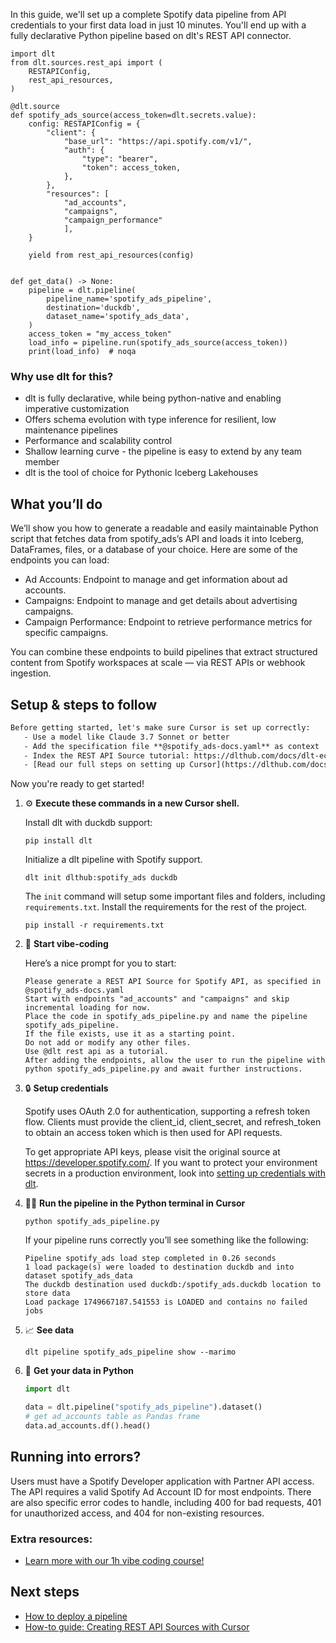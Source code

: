 In this guide, we'll set up a complete Spotify data pipeline from API credentials to your first data load in just 10 minutes. You'll end up with a fully declarative Python pipeline based on dlt's REST API connector.

```python-outcome
import dlt
from dlt.sources.rest_api import (
    RESTAPIConfig,
    rest_api_resources,
)

@dlt.source
def spotify_ads_source(access_token=dlt.secrets.value):
    config: RESTAPIConfig = {
        "client": {
            "base_url": "https://api.spotify.com/v1/",
            "auth": {
                "type": "bearer",
                "token": access_token,
            },
        },
        "resources": [
            "ad_accounts",
            "campaigns",
            "campaign_performance"
            ],
    }

    yield from rest_api_resources(config)


def get_data() -> None:
    pipeline = dlt.pipeline(
        pipeline_name='spotify_ads_pipeline',
        destination='duckdb',
        dataset_name='spotify_ads_data', 
    )
    access_token = "my_access_token"
    load_info = pipeline.run(spotify_ads_source(access_token))
    print(load_info)  # noqa
```

### Why use dlt for this?

- dlt is fully declarative, while being python-native and enabling imperative customization
- Offers schema evolution with type inference for resilient, low maintenance pipelines
- Performance and scalability control
- Shallow learning curve - the pipeline is easy to extend by any team member
- dlt is the tool of choice for Pythonic Iceberg Lakehouses

## What you’ll do

We’ll show you how to generate a readable and easily maintainable Python script that fetches data from spotify_ads’s API and loads it into Iceberg, DataFrames, files, or a database of your choice. Here are some of the endpoints you can load:

- Ad Accounts: Endpoint to manage and get information about ad accounts.
- Campaigns: Endpoint to manage and get details about advertising campaigns.
- Campaign Performance: Endpoint to retrieve performance metrics for specific campaigns.

You can combine these endpoints to build pipelines that extract structured content from Spotify workspaces at scale — via REST APIs or webhook ingestion.

## Setup & steps to follow

```default
Before getting started, let's make sure Cursor is set up correctly:
   - Use a model like Claude 3.7 Sonnet or better
   - Add the specification file **@spotify_ads-docs.yaml** as context
   - Index the REST API Source tutorial: https://dlthub.com/docs/dlt-ecosystem/verified-sources/rest_api/ and add it to context as **@dlt rest api**
   - [Read our full steps on setting up Cursor](https://dlthub.com/docs/dlt-ecosystem/llm-tooling/cursor-restapi#23-configuring-cursor-with-documentation)
```

Now you're ready to get started! 

1. ⚙️ **Execute these commands in a new Cursor shell.**
    
    Install dlt with duckdb support:
    ```shell
    pip install dlt
    ```

    Initialize a dlt pipeline with Spotify support.
    ```shell
    dlt init dlthub:spotify_ads duckdb
    ```

    The `init` command will setup some important files and folders, including `requirements.txt`. Install the requirements for the rest of the project.
    ```shell
    pip install -r requirements.txt
    ```
    
2. 🤠 **Start vibe-coding**
    
    Here’s a nice prompt for you to start: 
    
    ```prompt
    Please generate a REST API Source for Spotify API, as specified in @spotify_ads-docs.yaml 
    Start with endpoints "ad_accounts" and "campaigns" and skip incremental loading for now. 
    Place the code in spotify_ads_pipeline.py and name the pipeline spotify_ads_pipeline. 
    If the file exists, use it as a starting point. 
    Do not add or modify any other files. 
    Use @dlt rest api as a tutorial. 
    After adding the endpoints, allow the user to run the pipeline with python spotify_ads_pipeline.py and await further instructions.
    ```

    
3. 🔒 **Setup credentials** 
    
    Spotify uses OAuth 2.0 for authentication, supporting a refresh token flow. Clients must provide the client_id, client_secret, and refresh_token to obtain an access token which is then used for API requests.
    
    To get appropriate API keys, please visit the original source at https://developer.spotify.com/.
    If you want to protect your environment secrets in a production environment, look into [setting up credentials with dlt](https://dlthub.com/docs/walkthroughs/add_credentials).
    
4. 🏃‍♀️ **Run the pipeline in the Python terminal in Cursor**
    
    ```shell
    python spotify_ads_pipeline.py
    ```
    
    If your pipeline runs correctly you’ll see something like the following:
    
    ```shell
    Pipeline spotify_ads load step completed in 0.26 seconds
    1 load package(s) were loaded to destination duckdb and into dataset spotify_ads_data
    The duckdb destination used duckdb:/spotify_ads.duckdb location to store data
    Load package 1749667187.541553 is LOADED and contains no failed jobs
    ```
    
5. 📈 **See data**
    
    ```shell
    dlt pipeline spotify_ads_pipeline show --marimo
    ```
    
6. 🐍 **Get your data in Python**
    
    ```python
    import dlt

   data = dlt.pipeline("spotify_ads_pipeline").dataset()
   # get ad_accounts table as Pandas frame
   data.ad_accounts.df().head()
    ```

## Running into errors?

Users must have a Spotify Developer application with Partner API access. The API requires a valid Spotify Ad Account ID for most endpoints. There are also specific error codes to handle, including 400 for bad requests, 401 for unauthorized access, and 404 for non-existing resources.

### Extra resources:

- [Learn more with our 1h vibe coding course!](https://www.youtube.com/watch?v=GGid70rnJuM)

## Next steps

- [How to deploy a pipeline](https://dlthub.com/docs/walkthroughs/deploy-a-pipeline)
- [How-to guide: Creating REST API Sources with Cursor](https://dlthub.com/docs/dlt-ecosystem/llm-tooling/cursor-restapi)